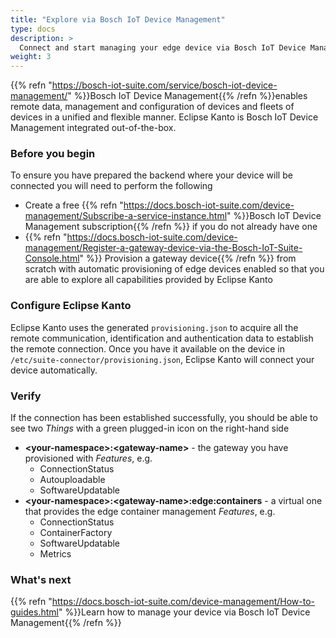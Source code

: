 ```yaml
---
title: "Explore via Bosch IoT Device Management"
type: docs
description: >
  Connect and start managing your edge device via Bosch IoT Device Management.
weight: 3
---
```


{{% refn "https://bosch-iot-suite.com/service/bosch-iot-device-management/" %}}Bosch IoT Device
Management{{% /refn %}}enables remote data, management and configuration of devices and fleets of devices in a unified and
flexible manner. Eclipse Kanto is Bosch IoT Device Management integrated out-of-the-box.

### Before you begin

To ensure you have prepared the backend where your device will be connected you will need to perform the following

* Create a free {{% refn "https://docs.bosch-iot-suite.com/device-management/Subscribe-a-service-instance.html" %}}Bosch
  IoT Device Management subscription{{% /refn %}} if you do not already have one
* {{% refn "https://docs.bosch-iot-suite.com/device-management/Register-a-gateway-device-via-the-Bosch-IoT-Suite-Console.html" %}}
Provision a gateway device{{% /refn %}} from scratch with automatic provisioning of edge devices enabled 
so that you are able to explore all capabilities provided by Eclipse Kanto

### Configure Eclipse Kanto

Eclipse Kanto uses the generated `provisioning.json` to acquire all the remote communication, identification and
authentication data to establish the remote connection. Once you have it available on the device
in `/etc/suite-connector/provisioning.json`, Eclipse Kanto will connect your device automatically.

### Verify

If the connection has been established successfully, you should be able to see two _Things_ with a green plugged-in icon
on the right-hand side

* **\<your-namespace\>:\<gateway-name\>** - the gateway you have provisioned with _Features_, e.g.
    * ConnectionStatus 
    * Autouploadable
    * SoftwareUpdatable
* **\<your-namespace\>:\<gateway-name\>:edge:containers** - a virtual one that provides the edge container management _Features_, e.g.
    * ConnectionStatus
    * ContainerFactory
    * SoftwareUpdatable
    * Metrics

### What's next

{{% refn "https://docs.bosch-iot-suite.com/device-management/How-to-guides.html" %}}Learn how to manage your device via Bosch
IoT Device Management{{% /refn %}}